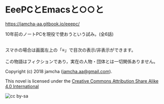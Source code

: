 

# EeePCとEmacsと○○と

<https://jamcha-aa.gitbook.io/eeepc/>  

10年前のノートPCを現役で使おうという試み。(全6話)  

<br>  
スマホの場合は画面左上の「≡」で目次の表示/非表示ができます。  

<br>  
<br>  
この物語はフィクションであり，実在の人物・団体とは一切関係ありません。  

Copyright (c) 2018 jamcha (jamcha.aa@gmail.com).  

This novel is licensed under the [Creative Commons Attribution Share Alike 4.0 International](http://creativecommons.org/licenses/by-sa/4.0/deed)  

![cc by-sa](http://i.creativecommons.org/l/by-sa/4.0/88x31.png)  

